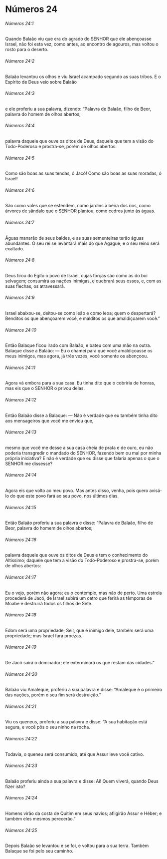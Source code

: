 # Números 24

###### Números 24:1

Quando Balaão viu que era do agrado do SENHOR que ele abençoasse Israel, não foi esta vez, como antes, ao encontro de agouros, mas voltou o rosto para o deserto.

###### Números 24:2

Balaão levantou os olhos e viu Israel acampado segundo as suas tribos. E o Espírito de Deus veio sobre Balaão

###### Números 24:3

e ele proferiu a sua palavra, dizendo: “Palavra de Balaão, filho de Beor, palavra do homem de olhos abertos;

###### Números 24:4

palavra daquele que ouve os ditos de Deus, daquele que tem a visão do Todo-Poderoso e prostra-se, porém de olhos abertos:

###### Números 24:5

Como são boas as suas tendas, ó Jacó! Como são boas as suas moradas, ó Israel!

###### Números 24:6

São como vales que se estendem, como jardins à beira dos rios, como árvores de sândalo que o SENHOR plantou, como cedros junto às águas.

###### Números 24:7

Águas manarão de seus baldes, e as suas sementeiras terão águas abundantes. O seu rei se levantará mais do que Agague, e o seu reino será exaltado.

###### Números 24:8

Deus tirou do Egito o povo de Israel, cujas forças são como as do boi selvagem; consumirá as nações inimigas, e quebrará seus ossos, e, com as suas flechas, os atravessará.

###### Números 24:9

Israel abaixou-se, deitou-se como leão e como leoa; quem o despertará? Benditos os que abençoarem você, e malditos os que amaldiçoarem você.”

###### Números 24:10

Então Balaque ficou irado com Balaão, e bateu com uma mão na outra. Balaque disse a Balaão: — Eu o chamei para que você amaldiçoasse os meus inimigos, mas agora, já três vezes, você somente os abençoou.

###### Números 24:11

Agora vá embora para a sua casa. Eu tinha dito que o cobriria de honras, mas eis que o SENHOR o privou delas.

###### Números 24:12

Então Balaão disse a Balaque: — Não é verdade que eu também tinha dito aos mensageiros que você me enviou que,

###### Números 24:13

mesmo que você me desse a sua casa cheia de prata e de ouro, eu não poderia transgredir o mandado do SENHOR, fazendo bem ou mal por minha própria iniciativa? E não é verdade que eu disse que falaria apenas o que o SENHOR me dissesse?

###### Números 24:14

Agora eis que volto ao meu povo. Mas antes disso, venha, pois quero avisá-lo do que este povo fará ao seu povo, nos últimos dias.

###### Números 24:15

Então Balaão proferiu a sua palavra e disse: “Palavra de Balaão, filho de Beor, palavra do homem de olhos abertos;

###### Números 24:16

palavra daquele que ouve os ditos de Deus e tem o conhecimento do Altíssimo; daquele que tem a visão do Todo-Poderoso e prostra-se, porém de olhos abertos:

###### Números 24:17

Eu o vejo, porém não agora; eu o contemplo, mas não de perto. Uma estrela procederá de Jacó, de Israel subirá um cetro que ferirá as têmporas de Moabe e destruirá todos os filhos de Sete.

###### Números 24:18

Edom será uma propriedade; Seir, que é inimigo dele, também será uma propriedade; mas Israel fará proezas.

###### Números 24:19

De Jacó sairá o dominador; ele exterminará os que restam das cidades.”

###### Números 24:20

Balaão viu Amaleque, proferiu a sua palavra e disse: “Amaleque é o primeiro das nações, porém o seu fim será destruição.”

###### Números 24:21

Viu os queneus, proferiu a sua palavra e disse: “A sua habitação está segura, e você pôs o seu ninho na rocha.

###### Números 24:22

Todavia, o queneu será consumido, até que Assur leve você cativo.

###### Números 24:23

Balaão proferiu ainda a sua palavra e disse: Ai! Quem viverá, quando Deus fizer isto?

###### Números 24:24

Homens virão da costa de Quitim em seus navios; afligirão Assur e Héber; e também eles mesmos perecerão.”

###### Números 24:25

Depois Balaão se levantou e se foi, e voltou para a sua terra. Também Balaque se foi pelo seu caminho.

